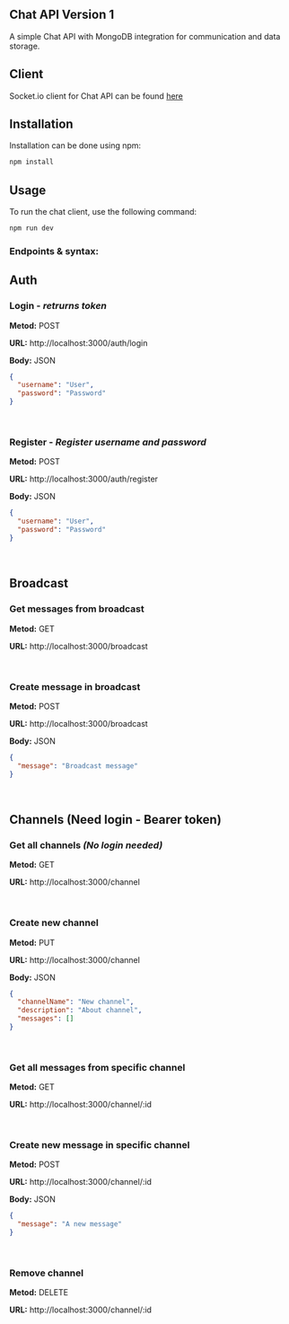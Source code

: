 ## Chat API Version 1

A simple Chat API with MongoDB integration for communication and data storage.

## Client

Socket.io client for Chat API can be found [here](https://github.com/InternetKungen/chat-API-http-chat)

## Installation

Installation can be done using npm:

```bash
npm install
```

## Usage

To run the chat client, use the following command:

```bash
npm run dev
```

### Endpoints & syntax:



## Auth


### Login - _retrurns token_

**Metod:** POST

**URL:** http://localhost:3000/auth/login

**Body:** JSON

```json
{
  "username": "User",
  "password": "Password"
}
```

<br>

### Register - _Register username and password_

**Metod:** POST

**URL:** http://localhost:3000/auth/register

**Body:** JSON

```json
{
  "username": "User",
  "password": "Password"
}
```

<br>

## Broadcast

### Get messages from broadcast

**Metod:** GET

**URL:** http://localhost:3000/broadcast

<br>

### Create message in broadcast

**Metod:** POST

**URL:** http://localhost:3000/broadcast

**Body:** JSON


```json
{
  "message": "Broadcast message"
}
```

<br>

## Channels (Need login - Bearer token)

### Get all channels _(No login needed)_

**Metod:** GET

**URL:** http://localhost:3000/channel

<br>

### Create new channel

**Metod:** PUT

**URL:** http://localhost:3000/channel

**Body:** JSON

```json
{
  "channelName": "New channel",
  "description": "About channel",
  "messages": []
}
```

<br>

### Get all messages from specific channel

**Metod:** GET

**URL:** http://localhost:3000/channel/:id

<br>

### Create new message in specific channel

**Metod:** POST

**URL:** http://localhost:3000/channel/:id

**Body:** JSON


```json
{
  "message": "A new message"
}
```

<br>

### Remove channel

**Metod:** DELETE

**URL:** http://localhost:3000/channel/:id
